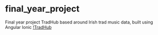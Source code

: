 # final_year_project
Final year project TradHub based around Irish trad music data, built using Angular Ionic
[!TradHub]("https://github.com/AlexMcLean123/final_year_project/blob/master/finalYearApp/screenshots/Screenshot%20(26).png")
